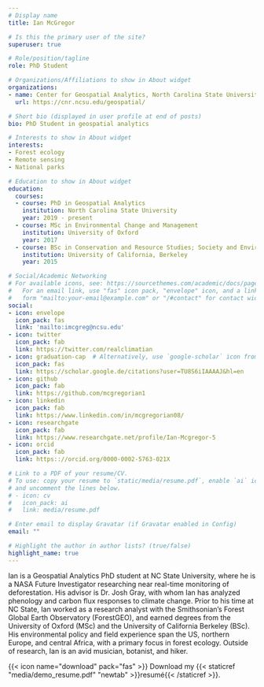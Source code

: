 ```yaml
---
# Display name
title: Ian McGregor

# Is this the primary user of the site?
superuser: true

# Role/position/tagline
role: PhD Student

# Organizations/Affiliations to show in About widget
organizations:
- name: Center for Geospatial Analytics, North Carolina State University
  url: https://cnr.ncsu.edu/geospatial/

# Short bio (displayed in user profile at end of posts)
bio: PhD Student in geospatial analytics

# Interests to show in About widget
interests:
- Forest ecology
- Remote sensing
- National parks

# Education to show in About widget
education:
  courses:
  - course: PhD in Geospatial Analytics
    institution: North Carolina State University
    year: 2019 - present
  - course: MSc in Environmental Change and Management
    institution: University of Oxford
    year: 2017
  - course: BSc in Conservation and Resource Studies; Society and Environment
    institution: University of California, Berkeley
    year: 2015

# Social/Academic Networking
# For available icons, see: https://sourcethemes.com/academic/docs/page-builder/#icons
#   For an email link, use "fas" icon pack, "envelope" icon, and a link in the
#   form "mailto:your-email@example.com" or "/#contact" for contact widget.
social:
- icon: envelope
  icon_pack: fas
  link: 'mailto:imcgreg@ncsu.edu'
- icon: twitter
  icon_pack: fab
  link: https://twitter.com/realclimatian
- icon: graduation-cap  # Alternatively, use `google-scholar` icon from `ai` icon pack
  icon_pack: fas
  link: https://scholar.google.de/citations?user=TU8S6iIAAAAJ&hl=en
- icon: github
  icon_pack: fab
  link: https://github.com/mcgregorian1
- icon: linkedin
  icon_pack: fab
  link: https://www.linkedin.com/in/mcgregorian08/
- icon: researchgate
  icon_pack: fab
  link: https://www.researchgate.net/profile/Ian-Mcgregor-5
- icon: orcid
  icon_pack: fab
  link: https:://orcid.org/0000-0002-5763-021X

# Link to a PDF of your resume/CV.
# To use: copy your resume to `static/media/resume.pdf`, enable `ai` icons in `params.toml`, 
# and uncomment the lines below.
# - icon: cv
#   icon_pack: ai
#   link: media/resume.pdf

# Enter email to display Gravatar (if Gravatar enabled in Config)
email: ""

# Highlight the author in author lists? (true/false)
highlight_name: true
---
```


Ian is a Geospatial Analytics PhD student at NC State University, where he is a NASA Future Investigator researching near real-time monitoring of deforestation. His advisor is Dr. Josh Gray, with whom Ian has analyzed phenology and carbon flux responses to climate change. Prior to his time at NC State, Ian worked as a research analyst with the Smithsonian’s Forest Global Earth Observatory (ForestGEO), and earned degrees from the University of Oxford (MSc) and the University of California Berkeley (BSc). His environmental policy and field experience span the US, northern Europe, and central Africa, with a primary focus in forest ecology. Outside of research, Ian is an avid musician, botanist, and hiker.

{{< icon name="download" pack="fas" >}} Download my {{< staticref "media/demo_resume.pdf" "newtab" >}}resumé{{< /staticref >}}.

